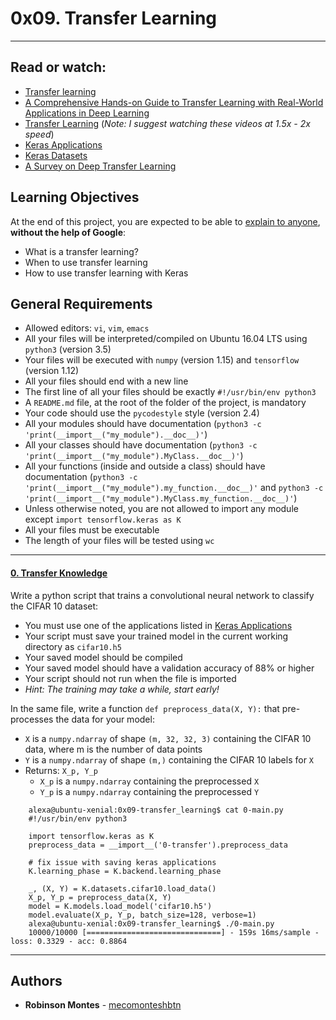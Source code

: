 # 0x09. Transfer Learning

---
## Read or watch:
*   [Transfer learning](/rltoken/iDLig1rnDoigSnqiqaxcYg "Transfer learning")
*   [A Comprehensive Hands-on Guide to Transfer Learning with Real-World Applications in Deep Learning](/rltoken/YBsoJVLNR-ere3DBdqYhJw "A Comprehensive Hands-on Guide to Transfer Learning with Real-World Applications in Deep Learning")
*   [Transfer Learning](/rltoken/4NuXO5rWno8j5WICOJRUmA "Transfer Learning") (_Note: I suggest watching these videos at 1.5x - 2x speed_)
*   [Keras Applications](/rltoken/x6jAoAGkY9dHNZwT-uenow "Keras Applications")
*   [Keras Datasets](/rltoken/BBF930SSqD8tZHq9R-o1Sg "Keras Datasets")
*   [A Survey on Deep Transfer Learning](/rltoken/094hW_tsJrotSljWeiCSSA "A Survey on Deep Transfer Learning")

## Learning Objectives
At the end of this project, you are expected to be able to [explain to anyone](/rltoken/gzMye98WMCw3bLTsV-ui0Q "explain to anyone"), **without the help of Google**:

*   What is a transfer learning?
*   When to use transfer learning
*   How to use transfer learning with Keras

## General Requirements
*   Allowed editors: `vi`, `vim`, `emacs`
*   All your files will be interpreted/compiled on Ubuntu 16.04 LTS using `python3` (version 3.5)
*   Your files will be executed with `numpy` (version 1.15) and `tensorflow` (version 1.12)
*   All your files should end with a new line
*   The first line of all your files should be exactly `#!/usr/bin/env python3`
*   A `README.md` file, at the root of the folder of the project, is mandatory
*   Your code should use the `pycodestyle` style (version 2.4)
*   All your modules should have documentation (`python3 -c 'print(__import__("my_module").__doc__)'`)
*   All your classes should have documentation (`python3 -c 'print(__import__("my_module").MyClass.__doc__)'`)
*   All your functions (inside and outside a class) should have documentation (`python3 -c 'print(__import__("my_module").my_function.__doc__)'` and `python3 -c 'print(__import__("my_module").MyClass.my_function.__doc__)'`)
*   Unless otherwise noted, you are not allowed to import any module except `import tensorflow.keras as K`
*   All your files must be executable
*   The length of your files will be tested using `wc`

---
#### [0. Transfer Knowledge](./0-transfer.py)
Write a python script that trains a convolutional neural network to classify the CIFAR 10 dataset:
*   You must use one of the applications listed in [Keras Applications](/rltoken/x6jAoAGkY9dHNZwT-uenow "Keras Applications")
*   Your script must save your trained model in the current working directory as `cifar10.h5`
*   Your saved model should be compiled
*   Your saved model should have a validation accuracy of 88% or higher
*   Your script should not run when the file is imported
*   _Hint: The training may take a while, start early!_

In the same file, write a function `def preprocess_data(X, Y):` that pre-processes the data for your model:

*   `X` is a `numpy.ndarray` of shape `(m, 32, 32, 3)` containing the CIFAR 10 data, where m is the number of data points
*   `Y` is a `numpy.ndarray` of shape `(m,)` containing the CIFAR 10 labels for `X`
*   Returns: `X_p, Y_p`
    *   `X_p` is a `numpy.ndarray` containing the preprocessed `X`
    *   `Y_p` is a `numpy.ndarray` containing the preprocessed `Y`
```
    alexa@ubuntu-xenial:0x09-transfer_learning$ cat 0-main.py
    #!/usr/bin/env python3

    import tensorflow.keras as K
    preprocess_data = __import__('0-transfer').preprocess_data

    # fix issue with saving keras applications
    K.learning_phase = K.backend.learning_phase 

    _, (X, Y) = K.datasets.cifar10.load_data()
    X_p, Y_p = preprocess_data(X, Y)
    model = K.models.load_model('cifar10.h5')
    model.evaluate(X_p, Y_p, batch_size=128, verbose=1)
    alexa@ubuntu-xenial:0x09-transfer_learning$ ./0-main.py
    10000/10000 [==============================] - 159s 16ms/sample - loss: 0.3329 - acc: 0.8864
```
---
## Authors

* **Robinson Montes** - [mecomonteshbtn](https://github.com/mecomonteshbtn)
